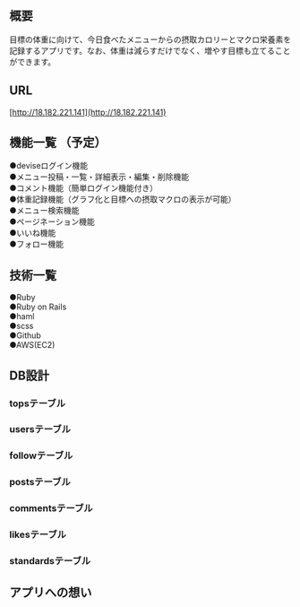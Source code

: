 ## 概要
目標の体重に向けて、今日食べたメニューからの摂取カロリーとマクロ栄養素を記録するアプリです。なお、体重は減らすだけでなく、増やす目標も立てることができます。

## URL  
[http://18.182.221.141](http://18.182.221.141)

## 機能一覧 （予定）
●deviseログイン機能  
●メニュー投稿・一覧・詳細表示・編集・削除機能  
●コメント機能（簡単ログイン機能付き）  
●体重記録機能（グラフ化と目標への摂取マクロの表示が可能）  
●メニュー検索機能  
●ページネーション機能  
●いいね機能  
●フォロー機能  

## 技術一覧
●Ruby  
●Ruby on Rails  
●haml  
●scss  
●Github  
●AWS(EC2) 

## DB設計
### topsテーブル  
### usersテーブル  
### followテーブル
### postsテーブル  
### commentsテーブル  
### likesテーブル
### standardsテーブル  

## アプリへの想い
